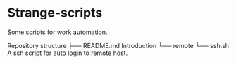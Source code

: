 # Strange-scripts
Some scripts for work automation.

Repository structure
├── README.md    Introduction 
└── remote
    └── ssh.sh   A ssh script for auto login to remote host.
